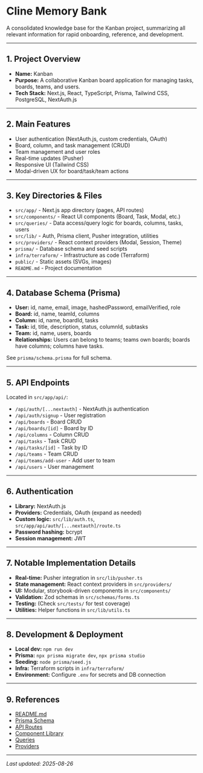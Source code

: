 # Cline Memory Bank

A consolidated knowledge base for the Kanban project, summarizing all relevant information for rapid onboarding, reference, and development.

---

## 1. Project Overview

- **Name:** Kanban
- **Purpose:** A collaborative Kanban board application for managing tasks, boards, teams, and users.
- **Tech Stack:** Next.js, React, TypeScript, Prisma, Tailwind CSS, PostgreSQL, NextAuth.js

---

## 2. Main Features

- User authentication (NextAuth.js, custom credentials, OAuth)
- Board, column, and task management (CRUD)
- Team management and user roles
- Real-time updates (Pusher)
- Responsive UI (Tailwind CSS)
- Modal-driven UX for board/task/team actions

---

## 3. Key Directories & Files

- `src/app/` - Next.js app directory (pages, API routes)
- `src/components/` - React UI components (Board, Task, Modal, etc.)
- `src/queries/` - Data access/query logic for boards, columns, tasks, users
- `src/lib/` - Auth, Prisma client, Pusher integration, utilities
- `src/providers/` - React context providers (Modal, Session, Theme)
- `prisma/` - Database schema and seed scripts
- `infra/terraform/` - Infrastructure as code (Terraform)
- `public/` - Static assets (SVGs, images)
- `README.md` - Project documentation

---

## 4. Database Schema (Prisma)

- **User:** id, name, email, image, hashedPassword, emailVerified, role
- **Board:** id, name, teamId, columns
- **Column:** id, name, boardId, tasks
- **Task:** id, title, description, status, columnId, subtasks
- **Team:** id, name, users, boards
- **Relationships:** Users can belong to teams; teams own boards; boards have columns; columns have tasks.

See `prisma/schema.prisma` for full schema.

---

## 5. API Endpoints

Located in `src/app/api/`:

- `/api/auth/[...nextauth]` - NextAuth.js authentication
- `/api/auth/signup` - User registration
- `/api/boards` - Board CRUD
- `/api/boards/[id]` - Board by ID
- `/api/columns` - Column CRUD
- `/api/tasks` - Task CRUD
- `/api/tasks/[id]` - Task by ID
- `/api/teams` - Team CRUD
- `/api/teams/add-user` - Add user to team
- `/api/users` - User management

---

## 6. Authentication

- **Library:** NextAuth.js
- **Providers:** Credentials, OAuth (expand as needed)
- **Custom logic:** `src/lib/auth.ts`, `src/app/api/auth/[...nextauth]/route.ts`
- **Password hashing:** bcrypt
- **Session management:** JWT

---

## 7. Notable Implementation Details

- **Real-time:** Pusher integration in `src/lib/pusher.ts`
- **State management:** React context providers in `src/providers/`
- **UI:** Modular, storybook-driven components in `src/components/`
- **Validation:** Zod schemas in `src/schemas/forms.ts`
- **Testing:** (Check `src/tests/` for test coverage)
- **Utilities:** Helper functions in `src/lib/utils.ts`

---

## 8. Development & Deployment

- **Local dev:** `npm run dev`
- **Prisma:** `npx prisma migrate dev`, `npx prisma studio`
- **Seeding:** `node prisma/seed.js`
- **Infra:** Terraform scripts in `infra/terraform/`
- **Environment:** Configure `.env` for secrets and DB connection

---

## 9. References

- [README.md](README.md)
- [Prisma Schema](prisma/schema.prisma)
- [API Routes](src/app/api/)
- [Component Library](src/components/)
- [Queries](src/queries/)
- [Providers](src/providers/)

---

_Last updated: 2025-08-26_
